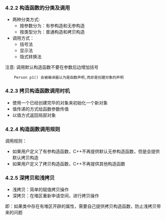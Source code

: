 ### 4.2.2 构造函数的分类及调用

* 两种分类方式:
    * 按参数分为：有参构造和无参构造
    * 按类型分为：普通构造和拷贝构造
* 调用方式：
    * 括号法
    * 显示法
    * 隐式转换法

注意: 调用默认构造函数不要在参数后边增加括号

```
    Person p1() 会被编译器认为是函数声明,而非是创建对象的声明
```

### 4.2.3 拷贝构造函数调用时机

* 使用一个已经创建完毕的对象来初始化一个新对象
* 值传递的方式给函数参数传值
* 以值方式返回局部对象

### 4.2.4 构造函数调用规则

调用规则：
* 如果用户定义了有参构造函数，C++不再提供默认无参构造函数，但是会提供默认拷贝构造
* 如果用户定义了拷贝构造函数，C++不再提供其他构造函数

### 4.2.5 深拷贝和浅拷贝

* 浅拷贝：简单的赋值拷贝操作
* 深拷贝：在堆区重新申请空间，进行拷贝操作

即：如果类中存在有堆区开辟的属性，需要自己提供拷贝构造函数，防止浅拷贝带来的问题